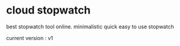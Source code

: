 # cloud stopwatch
best stopwatch tool online. minimalistic quick easy to use stopwatch 

current version : v1

